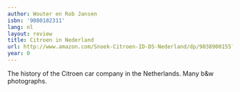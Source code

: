 ```yaml
---
author: Wouter en Rob Jansen
isbn: '9080182311'
lang: nl
layout: review
title: Citroen in Nederland
url: http://www.amazon.com/Snoek-Citroen-ID-DS-Nederland/dp/9038900155?SubscriptionId=0VMG0VFGBMRWVRA58R02&tag=ldvd-20&linkCode=xm2&camp=2025&creative=165953&creativeASIN=9038900155
year: 0
---
```

The history of the Citroen car company in the Netherlands. Many b&w photographs.
